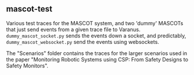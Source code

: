 ## mascot-test

Various test traces for the MASCOT system, and two 'dummy' MASCOTs that just send events from a given trace file to Varanus. `dummy_mascot_socket.py` sends the events down a socket, and predictably, `dummy_mascot_websocket.py` send the events using websockets.

The "Scenarios" folder contains the traces for the larger scenarios used in the paper "Monitoring Robotic Systems using CSP: From Safety Designs to Safety Monitors".

